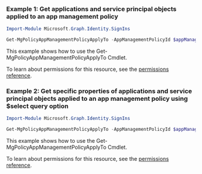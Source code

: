 ### Example 1: Get applications and service principal objects applied to an app management policy

```powershellImport-Module Microsoft.Graph.Identity.SignIns

Get-MgPolicyAppManagementPolicyApplyTo -AppManagementPolicyId $appManagementPolicyId
```
This example shows how to use the Get-MgPolicyAppManagementPolicyApplyTo Cmdlet.
To learn about permissions for this resource, see the [permissions reference](/graph/permissions-reference).

### Example 2: Get specific properties of applications and service principal objects applied to an app management policy using $select query option

```powershellImport-Module Microsoft.Graph.Identity.SignIns

Get-MgPolicyAppManagementPolicyApplyTo -AppManagementPolicyId $appManagementPolicyId -Property "id,appId,displayName,createdDateTime"
```
This example shows how to use the Get-MgPolicyAppManagementPolicyApplyTo Cmdlet.
To learn about permissions for this resource, see the [permissions reference](/graph/permissions-reference).

